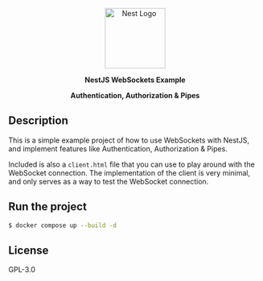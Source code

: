 <p style="text-align: center">
  <a href="http://nestjs.com/" target="blank"><img src="https://nestjs.com/img/logo-small.svg" width="120" alt="Nest Logo" /></a>
</p>

<p style="font-weight: bolder; text-align: center">
NestJS WebSockets Example
</p>
<p style="font-weight: bolder; text-align: center">
Authentication, Authorization & Pipes
</p>

## Description

This is a simple example project of how to use WebSockets with NestJS,
and implement features like Authentication, Authorization & Pipes.

Included is also a `client.html` file that you can use to play around with the WebSocket connection.
The implementation of the client is very minimal, and only serves as a way to test the WebSocket connection.

## Run the project

```bash
$ docker compose up --build -d
```

## License

GPL-3.0
